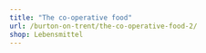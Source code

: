 ```yaml
---
title: "The co-operative food"
url: /burton-on-trent/the-co-operative-food-2/
shop: Lebensmittel
---
```

